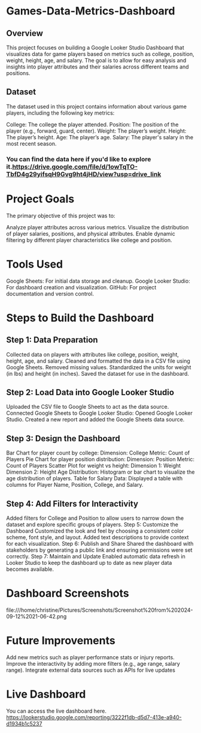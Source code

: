# Games-Data-Metrics-Dashboard
## Overview
This project focuses on building a Google Looker Studio Dashboard that visualizes data for game players based on metrics such as college, position, weight, height, age, and salary. The goal is to allow for easy analysis and insights into player attributes and their salaries across different teams and positions.

## Dataset
The dataset used in this project contains information about various game players, including the following key metrics:

College: The college the player attended.
Position: The position of the player (e.g., forward, guard, center).
Weight: The player’s weight.
Height: The player’s height.
Age: The player’s age.
Salary: The player's salary in the most recent season.

### You can find the data here if you'd like to explore it.https://drive.google.com/file/d/1owTqTO-TbfD4g29yifsqH9Gvg9ht4jHD/view?usp=drive_link


# Project Goals
The primary objective of this project was to:

Analyze player attributes across various metrics.
Visualize the distribution of player salaries, positions, and physical attributes.
Enable dynamic filtering by different player characteristics like college and position.
# Tools Used
Google Sheets: For initial data storage and cleanup.
Google Looker Studio: For dashboard creation and visualization.
GitHub: For project documentation and version control.

# Steps to Build the Dashboard
## Step 1: Data Preparation
Collected data on players with attributes like college, position, weight, height, age, and salary.
Cleaned and formatted the data in a CSV file using Google Sheets.
Removed missing values.
Standardized the units for weight (in lbs) and height (in inches).
Saved the dataset for use in the dashboard.

## Step 2: Load Data into Google Looker Studio
Uploaded the CSV file to Google Sheets to act as the data source.
Connected Google Sheets to Google Looker Studio:
Opened Google Looker Studio.
Created a new report and added the Google Sheets data source.

## Step 3: Design the Dashboard
Bar Chart for player count by college:
Dimension: College
Metric: Count of Players
Pie Chart for player position distribution:
Dimension: Position
Metric: Count of Players
Scatter Plot for weight vs height:
Dimension 1: Weight
Dimension 2: Height
Age Distribution:
Histogram or bar chart to visualize the age distribution of players.
Table for Salary Data:
Displayed a table with columns for Player Name, Position, College, and Salary.

## Step 4: Add Filters for Interactivity
Added filters for College and Position to allow users to narrow down the dataset and explore specific groups of players.
Step 5: Customize the Dashboard
Customized the look and feel by choosing a consistent color scheme, font style, and layout.
Added text descriptions to provide context for each visualization.
Step 6: Publish and Share
Shared the dashboard with stakeholders by generating a public link and ensuring permissions were set correctly.
Step 7: Maintain and Update
Enabled automatic data refresh in Looker Studio to keep the dashboard up to date as new player data becomes available.

# Dashboard Screenshots
file:///home/christine/Pictures/Screenshots/Screenshot%20from%202024-09-12%2021-06-42.png


# Future Improvements
Add new metrics such as player performance stats or injury reports.
Improve the interactivity by adding more filters (e.g., age range, salary range).
Integrate external data sources such as APIs for live updates

# Live Dashboard
You can access the live dashboard here.
https://lookerstudio.google.com/reporting/3222f1db-d5d7-413e-a940-d1934b1c5237
